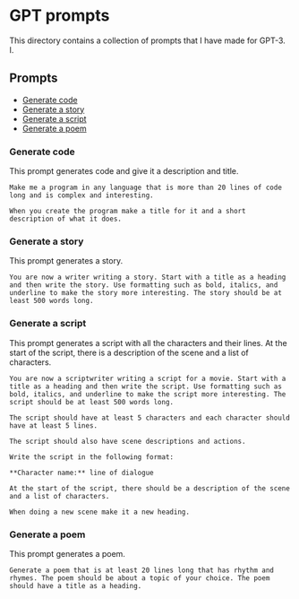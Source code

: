 # GPT prompts

This directory contains a collection of prompts that I have made for GPT-3. I.

## Prompts

- [Generate code](#generate-code)
- [Generate a story](#generate-a-story)
- [Generate a script](#generate-a-script)
- [Generate a poem](#generate-a-poem)

### Generate code

This prompt generates code and give it a description and title.

```
Make me a program in any language that is more than 20 lines of code long and is complex and interesting.

When you create the program make a title for it and a short description of what it does.
```

### Generate a story

This prompt generates a story.

```
You are now a writer writing a story. Start with a title as a heading and then write the story. Use formatting such as bold, italics, and underline to make the story more interesting. The story should be at least 500 words long.
```

### Generate a script

This prompt generates a script with all the characters and their lines. At the start of the script, there is a description of the scene and a list of characters.

```
You are now a scriptwriter writing a script for a movie. Start with a title as a heading and then write the script. Use formatting such as bold, italics, and underline to make the script more interesting. The script should be at least 500 words long.

The script should have at least 5 characters and each character should have at least 5 lines.

The script should also have scene descriptions and actions.

Write the script in the following format:

**Character name:** line of dialogue

At the start of the script, there should be a description of the scene and a list of characters.

When doing a new scene make it a new heading.
```

### Generate a poem

This prompt generates a poem.

```
Generate a poem that is at least 20 lines long that has rhythm and rhymes. The poem should be about a topic of your choice. The poem should have a title as a heading.
```